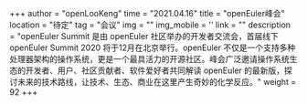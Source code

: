 +++
author = "openLooKeng"
time = "2021.04.16" 
title = "openEuler峰会" 
location = "待定" 
tag = "会议"
img = "" 
img_mobile = ''
link = ""
description = "openEuler Summit 是由 openEuler 社区举办的开发者交流会，首届线下 openEuler Summit 2020 将于12月在北京举行。openEuler 不仅是一个支持多种处理器架构的操作系统，更是一个最具活力的开源社区。峰会广泛邀请操作系统生态的开发者、用户、社区贡献者、软件爱好者共同解读 openEuler 的最新版，探讨未来的技术路线，让技术、生态、商业在这里产生奇妙的化学反应。"
weight = 92
+++

